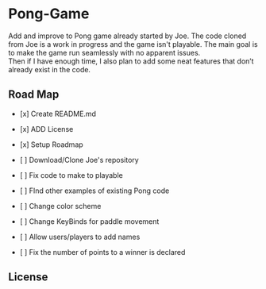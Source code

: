 # Pong-Game
Add and improve to Pong game already started by Joe. The code cloned from Joe is a work in progress and the game isn't playable.
The main goal is to make the game run seamlessly with no apparent issues.  
Then if I have enough time, I also plan to add some neat features that don’t already exist in the code. 

## Road Map

* <p>[x] Create README.md</p>
* <p>[x] ADD License</p>
* <p>[x] Setup Roadmap</p>
* <p>[ ] Download/Clone Joe's repository</p> 
* <p>[ ] Fix code to make to playable</p>
* <p>[ ] FInd other examples of existing Pong code</p>
* <p>[ ] Change color scheme</p>
* <p>[ ] Change KeyBinds for paddle movement</p>
* <p>[ ] Allow users/players to add names</p>
* <p>[ ] Fix the number of points to a winner is declared</p>

## License 
